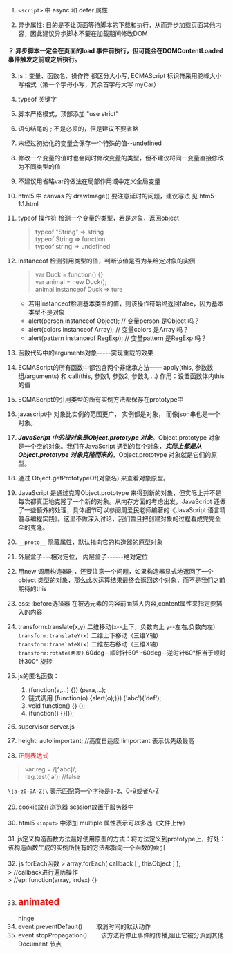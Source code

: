 1. `<script>` 中 async 和 defer 属性

2. 异步属性: 目的是不让页面等待脚本的下载和执行，从而异步加载页面其他内容，因此建议异步脚本不要在加载期间修改DOM  
  #### ？ 异步脚本一定会在页面的load 事件前执行，但可能会在DOMContentLoaded 事件触发之前或之后执行。

3. js：变量、函数名、操作符 都区分大小写, ECMAScript 标识符采用驼峰大小写格式（第一个字母小写，其余首字母大写 myCar）

4. typeof 关键字
5. 脚本严格模式，顶部添加 "use strict"

6. 语句结尾的 ; 不是必须的，但是建议不要省略
7. 未经过初始化的变量会保存一个特殊的值--undefined

8. 修改一个变量的值时也会同时修改变量的类型，但不建议将同一变量直接修改为不同类型的值
9. 不建议用省略var的做法在局部作用域中定义全局变量

10. html5 中 canvas 的 drawImage() 要注意延时的问题，建议写法 见  htm5-1.1.html

11. typeof 操作符 检测一个变量的类型，若是对象，返回object

    >typeof "String" => string  
    >typeof String  => function  
    >typeof string  => undefined  

12. instanceof 检测引用类型的值，判断该值是否为某给定对象的实例
    > var Duck = function() {}  
    > var animal = new Duck();  
    > animal instanceof Duck => ture   
    * 若用instanceof检测基本类型的值，则该操作符始终返回false，因为基本类型不是对象  
    * alert(person instanceof Object); // 变量person 是Object 吗？  
    * alert(colors instanceof Array); // 变量colors 是Array 吗？  
    * alert(pattern instanceof RegExp); // 变量pattern 是RegExp 吗？  

13. 函数代码中的arguments对象-----实现重载的效果   

14. ECMAScript的所有函数中都包含两个非继承方法—— apply(this, 参数数组/arguments) 和 call(this, 参数1, 参数2, 参数3, ...)
    作用：设置函数体内this的值
15. ECMAScript的引用类型的所有实例方法都保存在prototype中

16. javascript中 对象比实例的范围更广， 实例都是对象， 而像json串也是一个对象。
17. ***JavaScript 中的根对象是Object.prototype 对象***。Object.prototype 对象是一个空的对象。我们在JavaScript 遇到的每个对象，***实际上都是从Object.prototype 对象克隆而来的***，Object.prototype 对象就是它们的原型。   

18. 通过 Object.getPrototypeOf(对象名) 来查看对象原型。
19. JavaScript 是通过克隆Object.prototype 来得到新的对象，但实际上并不是每次都真正地克隆了一个新的对象。从内存方面的考虑出发，JavaScript 还做了一些额外的处理，具体细节可以参阅周爱民老师编著的《JavaScript 语言精髓与编程实践》。这里不做深入讨论，我们暂且把创建对象的过程看成完完全全的克隆。  

20. `__proto__` 隐藏属性，默认指向它的构造器的原型对象

21. 外层盒子---相对定位， 内层盒子------绝对定位  

22. 用new 调用构造器时，还要注意一个问题，如果构造器显式地返回了一个object 类型的对象，那么此次运算结果最终会返回这个对象，而不是我们之前期待的this

23. css: :before选择器 在被选元素的内容前面插入内容,content属性来指定要插入的内容
24. transform:translate(x,y) 二维移动(x--上下，负数向上  y--左右,负数向左)  
    `transform:translateY(x)`  二维上下移动（三维Y轴）  
    `transform:translateX(x)`  二维左右移动（三维X轴）  
    `transform:rotate(角度)`   60deg--顺时针60° -60deg--逆时针60°相当于顺时针300° 旋转

25. js的匿名函数：  
    1) (function(a,...) {}) (para,...);  
    2) 链式调用 (function(o) {alert(o);)}) ('abc')('def');  
    3) void function() {} ();  
    4) (function() {}());

26. supervisor server.js  

27. height: auto!important; //高度自适应  !important 表示优先级最高  

28. <p style='color:red;'>正则表达式</p>
  > var reg = /[^abc]/;  
  > reg.test('a'); //false

  `\[a-z0-9A-Z]\` 表示匹配第一个字符是a-z、0-9或者A-Z  
  <br/>
29. cookie放在浏览器
    session放置于服务器中  <br/>   
30. html5 `<input>` 中添加 multiple 属性表示可以多选（文件上传）<br/>       
31. js定义构造函数方法最好使用原型的方式：将方法定义到prototype上，好处：该构造函数生成的实例所拥有的方法都指向一个函数的索引  
<br/>
32. js forEach函数
    > array.forEach( callback [ , thisObject ] );  
    > //callback进行遍历操作  
    > //ep: function(array, index) {}

33. <h2 style="color:red;">animated</h2>hinge   
34. event.preventDefault()  　　取消时间的默认动作
35. event.stopPropagation()　　
该方法将停止事件的传播,阻止它被分派到其他 Document 节点
